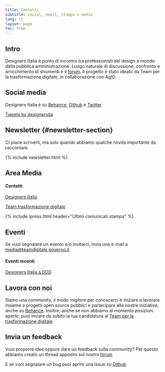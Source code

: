 ```yaml
---
title: Contatti
subtitle: Social, email, stampa e media
lang: it
layout: page
toc: true
---
```


## Intro
Designers Italia è punto di incontro tra professionisti del design e mondo della pubblica amministrazione. Luogo naturale di discussione, confronto e arricchimento di strumenti è il [forum](https://forum.italia.it/c/design/). Il progetto è stato ideato da Team per la trasformazione digitale, in collaborazione con AgID.

## Social media
Designers Italia è su [Behance](https://www.behance.net/italia), [Github](https://github.com/italia/designers.italia.it) e [Twitter](https://twitter.com/designersita)

<a class="twitter-timeline" data-height="360" href="https://twitter.com/designersita">Tweets by designersita</a> <script async src="//platform.twitter.com/widgets.js" charset="utf-8"></script>

## Newsletter {#newsletter-section}
Ci piace scriverti, ma solo quando abbiamo qualche novità importante da raccontare.

<div class="u-padding-bottom-xxl">
{% include newsletter.html %}
</div>

## Area Media
#### Contatti
[Designers Italia](http://www.ipresslive.it/event/design_community)

[Team trasformazione digitale](http://www.ipresslive.it/Page/1546/team-per-la-trasformazione-digitale-presidenza-consiglio-dei-ministri)

{% include ipress.html header="Ultimi comunicati stampa" %}

## Eventi
Se vuoi segnalare un evento e/o invitarci, invia una e-mail a <media@teamdigitale.governo.it>

#### Eventi recenti
[Designers Italia a DDD](http://www.ipresslive.it/comunicates/14682/la-sfida-della-semplificazione-dei-servizi-pubblici-passa-dai-designer)

## Lavora con noi
Siamo una community, il modo migliore per conoscerci è iniziare a lavorare insieme a progetti open source pubblici e partecipare alle nostre iniziative, anche su [Behance](https://www.behance.net/italia). Inoltre, anche se non abbiamo al momento posizioni aperte, puoi inviare da subito la tua candidatura al [Team per la trasformazione digitale](https://teamdigitale.governo.it/it/36-content.htm)

## Invia un feedback
Vuoi proporre idee oppure dare un feedback sulla community? Per questo abbiamo creato un thread apposito sul nostro [forum](https://forum.italia.it/c/design/feedback-community)

E se vuoi segnalare un bug puoi aprire una issue su [Github](https://github.com/italia/designers.italia.it)
